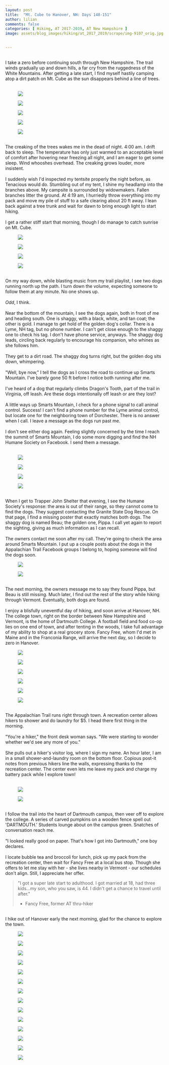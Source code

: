 ```yaml
---
layout: post  
title:  "Mt. Cube to Hanover, NH: Days 148-151"  
author: lilian  
comments: false  
categories: [ Hiking, AT 2017-2019, AT New Hampshire ]
image: assets/blog_images/hiking/at_2017_2019/scrape/img-9107_orig.jpg
                  

---
```

<a></a><br>I take a zero before continuing south through New Hampshire. The trail winds gradually up and down hills, a far cry from the ruggedness of the White Mountains. After getting a late start, I find myself hastily camping atop a dirt patch on Mt. Cube as the sun disappears behind a line of trees.<br><br>

<figure><img src="{{site.baseurl}}/assets/blog_images/hiking/at_2017_2019/scrape/img-9095_orig.jpg" ></figure>

<figure><img src="{{site.baseurl}}/assets/blog_images/hiking/at_2017_2019/scrape/img-9101_orig.jpg" ></figure>

<figure><img src="{{site.baseurl}}/assets/blog_images/hiking/at_2017_2019/scrape/img-9102_orig.jpg" ></figure>

<figure><img src="{{site.baseurl}}/assets/blog_images/hiking/at_2017_2019/scrape/img-9104_orig.jpg" ></figure>

<figure><img src="{{site.baseurl}}/assets/blog_images/hiking/at_2017_2019/scrape/img-9106_orig.jpg" ></figure>

<a></a><br>The creaking of the trees wakes me in the dead of night. 4:00 am. I drift back to sleep. The temperature has only just warmed to an acceptable level of comfort after hovering near freezing all night, and I am eager to get some sleep. Wind whooshes overhead. The creaking grows louder, more insistent.<br><a></a><br>I suddenly wish I'd inspected my tentsite properly the night before, as Tenacious would do. Stumbling out of my tent, I shine my headlamp into the branches above. My campsite is surrounded by widowmakers. Fallen branches litter the ground. At 4:19 am, I hurriedly throw everything into my pack and move my pile of stuff to a safe clearing about 20 ft away. I lean back against a tree trunk and wait for dawn to bring enough light to start hiking.<br><a></a><br>I get a rather stiff start that morning, though I do manage to catch sunrise on Mt. Cube.<br>

<figure><img src="{{site.baseurl}}/assets/blog_images/hiking/at_2017_2019/scrape/img-9107_orig.jpg" ></figure>

<figure><img src="{{site.baseurl}}/assets/blog_images/hiking/at_2017_2019/scrape/img-9108_orig.jpg" ></figure>

<figure><img src="{{site.baseurl}}/assets/blog_images/hiking/at_2017_2019/scrape/img-9110_orig.jpg" ></figure>

<figure><img src="{{site.baseurl}}/assets/blog_images/hiking/at_2017_2019/scrape/img-9112_orig.jpg" ></figure>

<a></a><br>On my way down, while blasting music from my trail playlist, I see two dogs running north up the path. I turn down the volume, expecting someone to follow them at any minute. No one shows up.<br><a></a><br><em>Odd</em>, I think.<br><a></a><br>Near the bottom of the mountain, I see the dogs again, both in front of me and heading south. One is shaggy, with a black, white, and tan coat; the other is gold. I manage to get hold of the golden dog's collar. There is a Lyme, NH tag, but no phone number. I can't get close enough to the shaggy one to check his tag. I don't have phone service, anyways. The shaggy dog leads, circling back regularly to encourage his companion, who whines as she follows him.<br><a></a><br>They get to a dirt road. The shaggy dog turns right, but the golden dog sits down, whimpering.<br><a></a><br>"Well, bye now," I tell the dogs as I cross the road to continue up Smarts Mountain. I've barely gone 50 ft before I notice both running after me.<br><a></a><br>I've heard of a dog that regularly climbs Dragon's Tooth, part of the trail in Virginia, off leash. Are these dogs intentionally off leash or are they lost?<br><a></a><br>A little ways up Smarts Mountain, I check for a phone signal to call animal control. Success! I can't find a phone number for the Lyme animal control, but locate one for the neighboring town of Dorchester. There is no answer when I call. I leave a message as the dogs run past me.<br><a></a><br>I don't see either dog again. Feeling slightly concerned by the time I reach the summit of Smarts Mountain, I do some more digging and find the NH Humane Society on Facebook. I send them a message.<br><br>

<figure><img src="{{site.baseurl}}/assets/blog_images/hiking/at_2017_2019/scrape/img-9113_orig.jpg" ></figure>

<figure><img src="{{site.baseurl}}/assets/blog_images/hiking/at_2017_2019/scrape/img-9114_orig.jpg" ></figure>

<figure><img src="{{site.baseurl}}/assets/blog_images/hiking/at_2017_2019/scrape/img-9115_orig.jpg" ></figure>

<figure><img src="{{site.baseurl}}/assets/blog_images/hiking/at_2017_2019/scrape/img-9116_orig.jpg" ></figure>

<a></a><br>When I get to Trapper John Shelter that evening, I see the Humane Society's response: the area is out of their range, so they cannot come to find the dogs. They suggest contacting the Granite State Dog Rescue. On that page, I find a missing poster that exactly matches both dogs. The shaggy dog is named Beau; the golden one, Pippa. I call yet again to report the sighting, giving as much information as I can recall.<br><a></a><br>The owners contact me soon after my call. They're going to check the area around Smarts Mountain. I put up a couple posts about the dogs in the Appalachian Trail Facebook groups I belong to, hoping someone will find the dogs soon.<br>

<figure><img src="{{site.baseurl}}/assets/blog_images/hiking/at_2017_2019/scrape/img-9118_orig.jpg" ></figure>

<figure><img src="{{site.baseurl}}/assets/blog_images/hiking/at_2017_2019/scrape/img-9121_orig.jpg" ></figure>

<a></a><br>The next morning, the owners message me to say they found Pippa, but Beau is still missing. Much later, I find out the rest of the story while hiking through Vermont. Eventually, both dogs are found.<br><a></a><br>I enjoy a blisfully uneventful day of hiking, and soon arrive at Hanover, NH. The college town, right on the border between New Hampshire and Vermont, is the home of Dartmouth College. A football field and food co-op lies on one end of town, and after tenting in the woods, I take full advantage of my ability to shop at a real grocery store. Fancy Free, whom I'd met in Maine and in the Franconia Range, will arrive the next day, so I decide to zero in Hanover.<br>

<figure><img src="{{site.baseurl}}/assets/blog_images/hiking/at_2017_2019/scrape/img-9128_orig.jpg" ></figure>

<figure><img src="{{site.baseurl}}/assets/blog_images/hiking/at_2017_2019/scrape/img-9135_orig.jpg" ></figure>

<figure><img src="{{site.baseurl}}/assets/blog_images/hiking/at_2017_2019/scrape/img-9137_orig.jpg" ></figure>

<figure><img src="{{site.baseurl}}/assets/blog_images/hiking/at_2017_2019/scrape/img-9140_orig.jpg" ></figure>

<figure><img src="{{site.baseurl}}/assets/blog_images/hiking/at_2017_2019/scrape/img-9141_orig.jpg" ></figure>

<figure><img src="{{site.baseurl}}/assets/blog_images/hiking/at_2017_2019/scrape/img-9143_orig.jpg" ></figure>

<a></a><br>The Appalachian Trail runs right through town. A recreation center allows hikers to shower and do laundry for $5. I head there first thing in the morning.<br><a></a><br>"You're a hiker," the front desk woman says. "We were starting to wonder whether we'd see any more of you."<br><a></a><br>She pulls out a hiker's visitor log, where I sign my name. An hour later, I am in a small shower-and-laundry room on the bottom floor. Copious post-it notes from previous hikers line the walls, expressing thanks to the recreation center. The center even lets me leave my pack and charge my battery pack while I explore town!<br><br>

<figure><img src="{{site.baseurl}}/assets/blog_images/hiking/at_2017_2019/scrape/img-9145_orig.jpg" ></figure>

<figure><img src="{{site.baseurl}}/assets/blog_images/hiking/at_2017_2019/scrape/img-9147_orig.jpg" ></figure>

<a></a><br>I follow the trail into the heart of Dartmouth campus, then veer off to explore the college. A series of carved pumpkins on a wooden fence spell out 'DARTMOUTH.' Students lounge about on the campus green. Snatches of conversation reach me.<br><a></a><br>"I looked really good on paper. That's how I got into Dartmouth," one boy declares.<br><a></a><br>I locate bubble tea and broccoli for lunch, pick up my pack from the recreation center, then wait for Fancy Free at a local bus stop. Though she offers to let me stay with her - she lives nearby in Vermont - our schedules don't align. Still, I appreciate her offer.<br>

<blockquote>"I got a super late start to adulthood. I got married at 18, had three kids...my son, who you saw, is 44. I didn't get a chance to travel until after."

- Fancy Free, former AT thru-hiker</blockquote>

<a></a><br>I hike out of Hanover early the next morning, glad for the chance to explore the town.

<figure><img src="{{site.baseurl}}/assets/blog_images/hiking/at_2017_2019/scrape/img-9149_orig.jpg" ></figure>

<figure><img src="{{site.baseurl}}/assets/blog_images/hiking/at_2017_2019/scrape/img-9150_orig.jpg" ></figure>

<figure><img src="{{site.baseurl}}/assets/blog_images/hiking/at_2017_2019/scrape/img-9151_orig.jpg" ></figure>

<figure><img src="{{site.baseurl}}/assets/blog_images/hiking/at_2017_2019/scrape/img-9152_orig.jpg" ></figure>

<figure><img src="{{site.baseurl}}/assets/blog_images/hiking/at_2017_2019/scrape/img-9155_orig.jpg" ></figure>

<figure><img src="{{site.baseurl}}/assets/blog_images/hiking/at_2017_2019/scrape/img-9158_orig.jpg" ></figure>

<figure><img src="{{site.baseurl}}/assets/blog_images/hiking/at_2017_2019/scrape/img-9159_orig.jpg" ></figure>

<figure><img src="{{site.baseurl}}/assets/blog_images/hiking/at_2017_2019/scrape/img-9160_orig.jpg" ></figure>

<figure><img src="{{site.baseurl}}/assets/blog_images/hiking/at_2017_2019/scrape/img-9164_orig.jpg" ></figure>

<figure><img src="{{site.baseurl}}/assets/blog_images/hiking/at_2017_2019/scrape/img-9166_orig.jpg" ></figure>

<figure><img src="{{site.baseurl}}/assets/blog_images/hiking/at_2017_2019/scrape/img-9165_orig.jpg" ></figure>

<figure><img src="{{site.baseurl}}/assets/blog_images/hiking/at_2017_2019/scrape/img-9168_orig.jpg" ></figure>

<figure><img src="{{site.baseurl}}/assets/blog_images/hiking/at_2017_2019/scrape/img-9170_orig.jpg" ></figure>

<figure><img src="{{site.baseurl}}/assets/blog_images/hiking/at_2017_2019/scrape/img-9768_2_orig.jpg" ></figure>